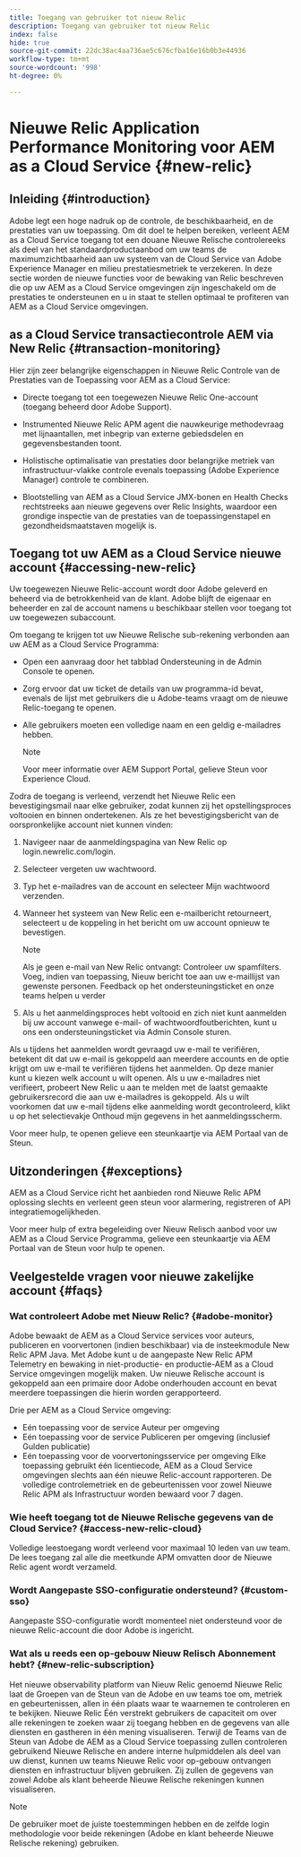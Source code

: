 ```yaml
---
title: Toegang van gebruiker tot nieuw Relic
description: Toegang van gebruiker tot nieuw Relic
index: false
hide: true
source-git-commit: 22dc38ac4aa736ae5c676cfba16e16b0b3e44936
workflow-type: tm+mt
source-wordcount: '998'
ht-degree: 0%

---
```



# Nieuwe Relic Application Performance Monitoring voor AEM as a Cloud Service {#new-relic}

## Inleiding {#introduction}

Adobe legt een hoge nadruk op de controle, de beschikbaarheid, en de prestaties van uw toepassing. Om dit doel te helpen bereiken, verleent AEM as a Cloud Service toegang tot een douane Nieuwe Relische controlereeks als deel van het standaardproductaanbod om uw teams de maximumzichtbaarheid aan uw systeem van de Cloud Service van Adobe Experience Manager en milieu prestatiesmetriek te verzekeren. In deze sectie worden de nieuwe functies voor de bewaking van Relic beschreven die op uw AEM as a Cloud Service omgevingen zijn ingeschakeld om de prestaties te ondersteunen en u in staat te stellen optimaal te profiteren van AEM as a Cloud Service omgevingen.

## as a Cloud Service transactiecontrole AEM via New Relic {#transaction-monitoring}

Hier zijn zeer belangrijke eigenschappen in Nieuwe Relic Controle van de Prestaties van de Toepassing voor AEM as a Cloud Service:

* Directe toegang tot een toegewezen Nieuwe Relic One-account (toegang beheerd door Adobe Support).

* Instrumented Nieuwe Relic APM agent die nauwkeurige methodevraag met lijnaantallen, met inbegrip van externe gebiedsdelen en gegevensbestanden toont.

* Holistische optimalisatie van prestaties door belangrijke metriek van infrastructuur-vlakke controle evenals toepassing (Adobe Experience Manager) controle te combineren.

* Blootstelling van AEM as a Cloud Service JMX-bonen en Health Checks rechtstreeks aan nieuwe gegevens over Relic Insights, waardoor een grondige inspectie van de prestaties van de toepassingenstapel en gezondheidsmaatstaven mogelijk is.

## Toegang tot uw AEM as a Cloud Service nieuwe account {#accessing-new-relic}

Uw toegewezen Nieuwe Relic-account wordt door Adobe geleverd en beheerd via de betrokkenheid van de klant. Adobe blijft de eigenaar en beheerder en zal de account namens u beschikbaar stellen voor toegang tot uw toegewezen subaccount.

Om toegang te krijgen tot uw Nieuwe Relische sub-rekening verbonden aan uw AEM as a Cloud Service Programma:

* Open een aanvraag door het tabblad Ondersteuning in de Admin Console te openen.
* Zorg ervoor dat uw ticket de details van uw programma-id bevat, evenals de lijst met gebruikers die u Adobe-teams vraagt om de nieuwe Relic-toegang te openen.
* Alle gebruikers moeten een volledige naam en een geldig e-mailadres hebben.

   >[!NOTE]
   >Voor meer informatie over AEM Support Portal, gelieve Steun voor Experience Cloud.

Zodra de toegang is verleend, verzendt het Nieuwe Relic een bevestigingsmail naar elke gebruiker, zodat kunnen zij het opstellingsproces voltooien en binnen ondertekenen. Als ze het bevestigingsbericht van de oorspronkelijke account niet kunnen vinden:

1. Navigeer naar de aanmeldingspagina van New Relic op login.newrelic.com/login.

1. Selecteer vergeten uw wachtwoord.

1. Typ het e-mailadres van de account en selecteer Mijn wachtwoord verzenden.

1. Wanneer het systeem van New Relic een e-mailbericht retourneert, selecteert u de koppeling in het bericht om uw account opnieuw te bevestigen.

   >[!NOTE]
   >Als je geen e-mail van New Relic ontvangt:
   >Controleer uw spamfilters. Voeg, indien van toepassing, Nieuw bericht toe aan uw e-maillijst van gewenste personen.
   >Feedback op het ondersteuningsticket en onze teams helpen u verder

1. Als u het aanmeldingsproces hebt voltooid en zich niet kunt aanmelden bij uw account vanwege e-mail- of wachtwoordfoutberichten, kunt u ons een ondersteuningsticket via Admin Console sturen.

Als u tijdens het aanmelden wordt gevraagd uw e-mail te verifiëren, betekent dit dat uw e-mail is gekoppeld aan meerdere accounts en de optie krijgt om uw e-mail te verifiëren tijdens het aanmelden. Op deze manier kunt u kiezen welk account u wilt openen. Als u uw e-mailadres niet verifieert, probeert New Relic u aan te melden met de laatst gemaakte gebruikersrecord die aan uw e-mailadres is gekoppeld. Als u wilt voorkomen dat uw e-mail tijdens elke aanmelding wordt gecontroleerd, klikt u op het selectievakje Onthoud mijn gegevens in het aanmeldingsscherm.

Voor meer hulp, te openen gelieve een steunkaartje via AEM Portaal van de Steun.

## Uitzonderingen {#exceptions}

AEM as a Cloud Service richt het aanbieden rond Nieuwe Relic APM oplossing slechts en verleent geen steun voor alarmering, registreren of API integratiemogelijkheden.

Voor meer hulp of extra begeleiding over Nieuw Relisch aanbod voor uw AEM as a Cloud Service Programma, gelieve een steunkaartje via AEM Portaal van de Steun voor hulp te openen.

## Veelgestelde vragen voor nieuwe zakelijke account {#faqs}

### Wat controleert Adobe met Nieuw Relic? {#adobe-monitor}

Adobe bewaakt de AEM as a Cloud Service services voor auteurs, publiceren en voorvertonen (indien beschikbaar) via de insteekmodule New Relic APM Java. Met Adobe kunt u de aangepaste New Relic APM Telemetry en bewaking in niet-productie- en productie-AEM as a Cloud Service omgevingen mogelijk maken. Uw nieuwe Relische account is gekoppeld aan een primaire door Adobe onderhouden account en bevat meerdere toepassingen die hierin worden gerapporteerd.

Drie per AEM as a Cloud Service omgeving:

* Eén toepassing voor de service Auteur per omgeving
* Eén toepassing voor de service Publiceren per omgeving (inclusief Gulden publicatie)
* Eén toepassing voor de voorvertoningsservice per omgeving Elke toepassing gebruikt één licentiecode, AEM as a Cloud Service omgevingen slechts aan één nieuwe Relic-account rapporteren. De volledige controlemetriek en de gebeurtenissen voor zowel Nieuwe Relic APM als Infrastructuur worden bewaard voor 7 dagen.

### Wie heeft toegang tot de Nieuwe Relische gegevens van de Cloud Service? {#access-new-relic-cloud}

Volledige leestoegang wordt verleend voor maximaal 10 leden van uw team. De lees toegang zal alle die meetkunde APM omvatten door de Nieuwe Relic agent wordt verzameld.

### Wordt Aangepaste SSO-configuratie ondersteund? {#custom-sso}

Aangepaste SSO-configuratie wordt momenteel niet ondersteund voor de nieuwe Relic-account die door Adobe is ingericht.

### Wat als u reeds een op-gebouw Nieuw Relisch Abonnement hebt? {#new-relic-subscription}

Het nieuwe observability platform van Nieuw Relic genoemd Nieuwe Relic laat de Groepen van de Steun van de Adobe en uw teams toe om, metriek en gebeurtenissen, allen in één plaats waar te waarnemen te controleren en te bekijken. Nieuwe Relic Één verstrekt gebruikers de capaciteit om over alle rekeningen te zoeken waar zij toegang hebben en de gegevens van alle diensten en gastheren in één mening visualiseren. Terwijl de Teams van de Steun van Adobe de AEM as a Cloud Service toepassing zullen controleren gebruikend Nieuwe Relische en andere interne hulpmiddelen als deel van uw dienst, kunnen uw teams Nieuwe Relic voor op-gebouw ontvangen diensten en infrastructuur blijven gebruiken. Zij zullen de gegevens van zowel Adobe als klant beheerde Nieuwe Relische rekeningen kunnen visualiseren.

>[!NOTE]
>De gebruiker moet de juiste toestemmingen hebben en de zelfde login methodologie voor beide rekeningen (Adobe en klant beheerde Nieuwe Relische rekening) gebruiken.


